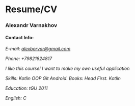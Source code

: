 # Resume/CV

### Alexandr Varnakhov
#### Contact Info:
*E-mail: alexborvar@gmail.com*

*Phone: +79821824817*

*I like this course! I want to make my own useful application*

*Skills: Kotlin OOP Git Android. Books: Head First. Kotlin*

*Education: tGU 2011*

*English: C*
